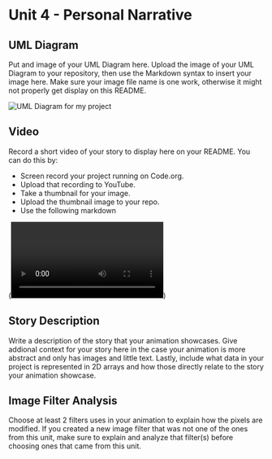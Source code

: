# Unit 4 - Personal Narrative

## UML Diagram

Put and image of your UML Diagram here. Upload the image of your UML Diagram to your repository, then use the Markdown syntax to insert your image here. Make sure your image file name is one work, otherwise it might not properly get display on this README.

![UML Diagram for my project](nameOfImageFileHere.png)

## Video

Record a short video of your story to display here on your README. You can do this by:

- Screen record your project running on Code.org.
- Upload that recording to YouTube.
- Take a thumbnail for your image.
- Upload the thumbnail image to your repo.
- Use the following markdown

(<video controls src="20250226-0704-17.7977237.mp4" title="Title"></video>)

## Story Description

Write a description of the story that your animation showcases. Give addional context for your story here in the case your animation is more abstract and only has images and little text. Lastly, include what data in your project is represented in 2D arrays and how those directly relate to the story your animation showcase.

## Image Filter Analysis

Choose at least 2 filters uses in your animation to explain how the pixels are modified. If you created a new image filter that was not one of the ones from this unit, make sure to explain and analyze that filter(s) before choosing ones that came from this unit.